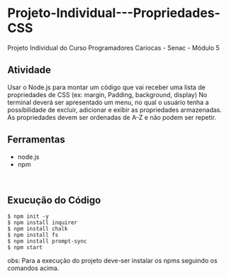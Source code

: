 # Projeto-Individual---Propriedades-CSS
Projeto Individual do Curso Programadores Cariocas - Senac  - Módulo 5 

## Atividade
Usar o Node.js para montar um código que vai receber uma lista de propriedades de CSS (ex: margin, Padding, background, display) 
No terminal deverá ser apresentado um menu, no qual o usuário tenha a possíbilidade de excluir, adicionar e exibir as propriedades armazenadas. As propriedades devem ser ordenadas de A-Z e não podem ser repetir.
<br>

## Ferramentas

* node.js
* npm

<br>

## Exucução do Código

```
$ npm init -y
$ npm install inquirer
$ npm install chalk
$ npm install fs
$ npm install prompt-sync
$ npm start
```

obs: Para a execução do projeto deve-ser instalar os npms seguindo os comandos acima.

<br><br>
